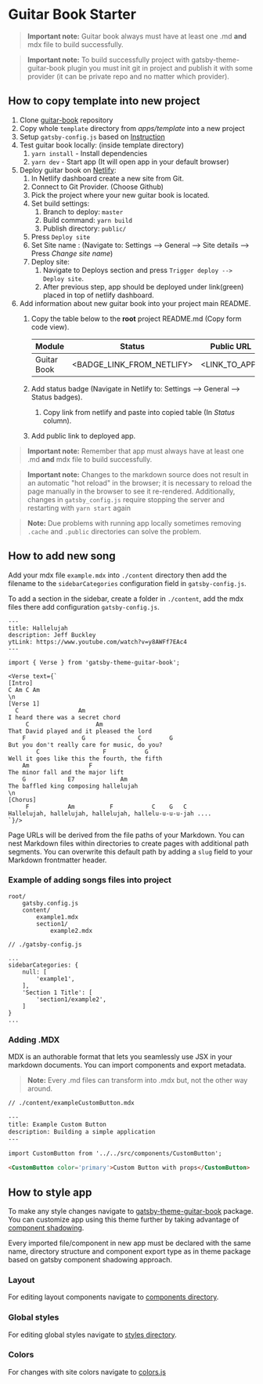# Guitar Book Starter

> **Important note:** Guitar book always must have at least one .md **and** mdx file to build successfully.

> **Important note:** To build successfully project with gatsby-theme-guitar-book plugin you must init git in project and publish it with some provider (it can be private repo and no matter which provider).

## How to copy template into new project
1. Clone [guitar-book](https://github.com/Jozwiaczek/guitar-book) repository
2. Copy whole `template` directory from _apps/template_ into a new project
3. Setup `gatsby-config.js` based on [Instruction](../../README.md)
4. Test guitar book locally: (inside template directory)
    1. `yarn install` - Install dependencies
    2. `yarn dev` - Start app (It will open app in your default browser)
5. Deploy guitar book on [Netlify](https://www.netlify.com/):
    1. In Netlify dashboard create a new site from Git.
    2. Connect to Git Provider. (Choose Github)
    3. Pick the project where your new guitar book is located.
    5. Set build settings:
        1. Branch to deploy: `master`
        2. Build command: `yarn build`
        3. Publish directory: `public/`
    6. Press `Deploy site`
    7. Set Site name : (Navigate to: Settings --> General --> Site details --> Press _Change site name_)
    9. Deploy site:
        1. Navigate to Deploys section and press `Trigger deploy --> Deploy site`.
        2. After previous step, app should be deployed under link(green) placed in top of netlify dashboard.
9. Add information about new guitar book into your project main README.
    1. Copy the table below to the **root** project README.md (Copy form code view).

        | Module      | Status | Public URL |
        | ----------- | ------ | ---------- |
        | Guitar Book | <BADGE_LINK_FROM_NETLIFY> | <LINK_TO_APP> |
        
    2. Add status badge (Navigate in Netlify to: Settings --> General --> Status badges). 
        1. Copy link from netlify and paste into copied table (In _Status_ column).
    3. Add public link to deployed app.
    
> **Important note:** Remember that app must always have at least one .md **and** mdx file to build successfully. 

> **Important note:** Changes to the markdown source does not result in an automatic "hot reload" in the browser; it is necessary to reload the page manually in the browser to see it re-rendered. 
> Additionally, changes in `gatsby_config.js` require stopping the server and restarting with `yarn start` again

> **Note:** Due problems with running app locally sometimes removing `.cache` and `.public` directories can solve the problem. 

## How to add new song
Add your mdx file `example.mdx` into `./content` directory 
then add the filename to the `sidebarCategories` configuration field in `gatsby-config.js`.

To add a section in the sidebar, create a folder in `./content`, add the mdx files there add configuration `gatsby-config.js`.

```mdx
---
title: Hallelujah
description: Jeff Buckley
ytLink: https://www.youtube.com/watch?v=y8AWFf7EAc4 
---

import { Verse } from 'gatsby-theme-guitar-book';

<Verse text={`
[Intro]
C Am C Am
\n
[Verse 1]
  C                 Am
I heard there was a secret chord
     C                   Am
That David played and it pleased the lord
    F                G               C        G
But you don't really care for music, do you?
        C                  F           G
Well it goes like this the fourth, the fifth
    Am                 F
The minor fall and the major lift
    G            E7             Am
The baffled king composing hallelujah
\n
[Chorus]
     F           Am          F           C    G   C
Hallelujah, hallelujah, hallelujah, hallelu-u-u-u-jah ....
`}/>
```

Page URLs will be derived from the file paths of your Markdown. You can nest Markdown files within directories to create pages with additional path segments. You can overwrite this default path by adding a `slug` field to your Markdown frontmatter header.

### Example of adding songs files into project
```
root/
    gatsby.config.js
    content/
        example1.mdx
        section1/
            example2.mdx
```

```
// ./gatsby-config.js

...
sidebarCategories: {
    null: [
        'example1',
    ],
    'Section 1 Title': [
        'section1/example2',
    ]
}
...
```

### Adding .MDX
MDX is an authorable format that lets you seamlessly use JSX in your markdown documents. You can import components and export metadata.

> **Note:** Every .md files can transform into .mdx but, not the other way around.

```markdown
// ./content/exampleCustomButton.mdx

---
title: Example Custom Button
description: Building a simple application
---

import CustomButton from '../../src/components/CustomButton';
   
<CustomButton color='primary'>Custom Button with props</CustomButton>
```

## How to style app
To make any style changes navigate to [gatsby-theme-guitar-book](https://github.com/Jozwiaczek/guitar-book/tree/master/gatsby-theme-guitar-book) package.
You can customize app using this theme further by taking advantage of [component shadowing](https://www.gatsbyjs.org/docs/themes/shadowing/).

Every imported file/component in new app must be declared with the same name, directory structure and component export type as in theme package based on gatsby component shadowing approach.

### Layout
For editing layout components navigate to [components directory](https://github.com/Jozwiaczek/guitar-book/tree/master/gatsby-theme-guitar-book/src/components).

### Global styles
For editing global styles navigate to [styles directory](https://github.com/Jozwiaczek/guitar-book/tree/master/gatsby-theme-guitar-book/src/styles).

### Colors
For changes with site colors navigate to [colors.js](https://github.com/Jozwiaczek/guitar-book/tree/master/gatsby-theme-guitar-book/src/utils/colors.js)
